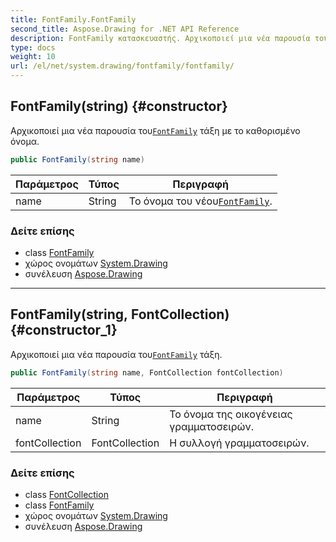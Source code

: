 ```yaml
---
title: FontFamily.FontFamily
second_title: Aspose.Drawing for .NET API Reference
description: FontFamily κατασκευαστής. Αρχικοποιεί μια νέα παρουσία τουFontFamily τάξη με το καθορισμένο όνομα.
type: docs
weight: 10
url: /el/net/system.drawing/fontfamily/fontfamily/
---
```

## FontFamily(string) {#constructor}

Αρχικοποιεί μια νέα παρουσία του[`FontFamily`](../) τάξη με το καθορισμένο όνομα.

```csharp
public FontFamily(string name)
```

| Παράμετρος | Τύπος | Περιγραφή |
| --- | --- | --- |
| name | String | Το όνομα του νέου[`FontFamily`](../). |

### Δείτε επίσης

* class [FontFamily](../)
* χώρος ονομάτων [System.Drawing](../../fontfamily/)
* συνέλευση [Aspose.Drawing](../../../)

---

## FontFamily(string, FontCollection) {#constructor_1}

Αρχικοποιεί μια νέα παρουσία του[`FontFamily`](../) τάξη.

```csharp
public FontFamily(string name, FontCollection fontCollection)
```

| Παράμετρος | Τύπος | Περιγραφή |
| --- | --- | --- |
| name | String | Το όνομα της οικογένειας γραμματοσειρών. |
| fontCollection | FontCollection | Η συλλογή γραμματοσειρών. |

### Δείτε επίσης

* class [FontCollection](../../../system.drawing.text/fontcollection/)
* class [FontFamily](../)
* χώρος ονομάτων [System.Drawing](../../fontfamily/)
* συνέλευση [Aspose.Drawing](../../../)


